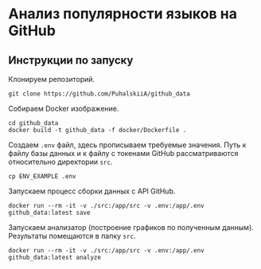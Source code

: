 # Анализ популярности языков на GitHub

## Инструкции по запуску

Клонируем репозиторий.

```console
git clone https://github.com/PuhalskiiA/github_data
```

Собираем Docker изображение.

```console
cd github_data
docker build -t github_data -f docker/Dockerfile .
```

Создаем `.env` файл, здесь прописываем требуемые значения.
Путь к файлу базы данных и к файлу с токенами GitHub рассматриваются относительно директории `src`.

```console
cp ENV_EXAMPLE .env
```

Запускаем процесс сборки данных с API GitHub.

```console
docker run --rm -it -v ./src:/app/src -v .env:/app/.env github_data:latest save
```

Запускаем анализатор (построение графиков по полученным данным). Результаты помещаются в папку `src`.

```console
docker run --rm -it -v ./src:/app/src -v .env:/app/.env github_data:latest analyze
```
